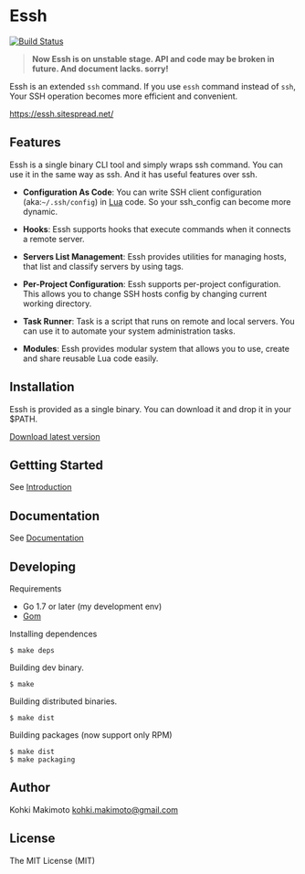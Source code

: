 # Essh

[![Build Status](https://travis-ci.org/kohkimakimoto/essh.svg?branch=master)](https://travis-ci.org/kohkimakimoto/essh)

> **Now Essh is on unstable stage. API and code may be broken in future. And document lacks. sorry!**

Essh is an extended `ssh` command. If you use `essh` command instead of `ssh`, Your SSH operation becomes more efficient and convenient.

https://essh.sitespread.net/

## Features

Essh is a single binary CLI tool and simply wraps ssh command. You can use it in the same way as ssh. And it has useful features over ssh.

* **Configuration As Code**: You can write SSH client configuration (aka:`~/.ssh/config`) in [Lua](https://www.lua.org/) code. So your ssh_config can become more dynamic.

* **Hooks**: Essh supports hooks that execute commands when it connects a remote server.

* **Servers List Management**: Essh provides utilities for managing hosts, that list and classify servers by using tags.

* **Per-Project Configuration**: Essh supports per-project configuration. This allows you to change SSH hosts config by changing current working directory.

* **Task Runner**: Task is a script that runs on remote and local servers. You can use it to automate your system administration tasks.

* **Modules**: Essh provides modular system that allows you to use, create and share reusable Lua code easily.

## Installation

Essh is provided as a single binary. You can download it and drop it in your $PATH.

[Download latest version](https://github.com/kohkimakimoto/essh/releases/latest)

## Gettting Started

See [Introduction](https://essh.sitespread.net/intro/en/index.html)

## Documentation

See [Documentation](https://essh.sitespread.net/docs/en/index.html)

## Developing

Requirements

* Go 1.7 or later (my development env)
* [Gom](https://github.com/mattn/gom)

Installing dependences

```
$ make deps
```

Building dev binary.

```
$ make
```

Building distributed binaries.


```
$ make dist
```

Building packages (now support only RPM)

```
$ make dist
$ make packaging
```

## Author

Kohki Makimoto <kohki.makimoto@gmail.com>

## License

The MIT License (MIT)
